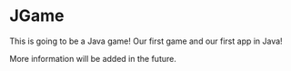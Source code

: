 # JGame
This is going to be a Java game! Our first game and our first app in Java!

More information will be added in the future.
